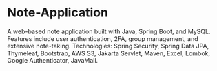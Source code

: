 # Note-Application
A web-based note application built with Java, Spring Boot, and MySQL. Features include user authentication, 2FA, group management, and extensive note-taking. Technologies: Spring Security, Spring Data JPA, Thymeleaf, Bootstrap, AWS S3, Jakarta Servlet, Maven, Excel, Lombok, Google Authenticator, JavaMail.
